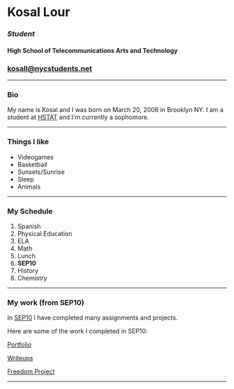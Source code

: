 
# Kosal Lour
### _Student_
#### High School of Telecommunications Arts and Technology
### kosall@nycstudents.net
---
### Bio
My name is Kosal and I was born on March 20, 2008 in Brooklyn NY. I am a student at [HSTAT](https://www.hstat.org/) and I'm currently a sophomore.

---
### Things I like
* Videogames
* Basketball
* Sunsets/Sunrise
* Sleep
* Animals

---
### My Schedule
1. Spanish
2. Physical Education
3. ELA
4. Math
5. Lunch
6. **SEP10**
7. History
8. Chemistry
---

### My work (from SEP10)
In [SEP10](https://hstatsep.github.io/) I have completed many assignments and projects.

Here are some of the work I completed in SEP10:

[Portfolio](https://hstatsep.github.io/)

[Writeups](https://github.com/hstatsep-students/sep10-writeups-kosall5220)

[Freedom Project](https://github.com/kosall5220/sep10-freedom-project)

---




